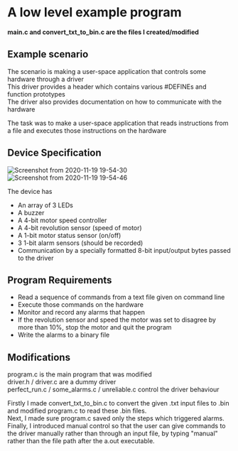 # A low level example program 

**main.c and convert_txt_to_bin.c are the files I created/modified**

## Example scenario
The scenario is making a user-space application that controls some hardware through a driver  
This driver provides a header which contains various #DEFINEs and function prototypes  
The driver also provides documentation on how to communicate with the hardware  
  
  
The task was to make a user-space application that reads instructions from a file and executes those instructions on the hardware

## Device Specification
![Screenshot from 2020-11-19 19-54-30](https://user-images.githubusercontent.com/72558704/99721387-0cf1a480-2aa7-11eb-89db-2e9ab84a5cee.png)
![Screenshot from 2020-11-19 19-54-46](https://user-images.githubusercontent.com/72558704/99721513-44605100-2aa7-11eb-95ee-8c6c16014aec.png)

The device has
  * An array of 3 LEDs
  * A buzzer
  * A 4-bit motor speed controller
  * A 4-bit revolution sensor (speed of motor)
  * A 1-bit motor status sensor (on/off)
  * 3 1-bit alarm sensors (should be recorded)
  * Communication by a specially formatted 8-bit input/output bytes passed to the driver

## Program Requirements

* Read a sequence of commands from a text file given on command line
* Execute those commands on the hardware
* Monitor and record any alarms that happen
* If the revolution sensor and speed the motor was set to disagree by more than 10%, stop the motor and quit the program
* Write the alarms to a binary file


## Modifications

program.c is the main program that was modified  
driver.h / driver.c are a dummy driver  
perfect_run.c / some_alarms.c / unreliable.c control the driver behaviour  

Firstly I made convert_txt_to_bin.c to convert the given .txt input files to .bin and modified program.c to read these .bin files.  
Next, I made sure program.c saved only the steps which triggered alarms.   
Finally, I introduced manual control so that the user can give commands to the driver manually rather than through an input file, by typing "manual" rather than the file path after the a.out executable.  

